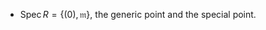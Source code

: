 












-   $\operatorname{Spec}R = \left\{{ (0), {\mathfrak{m}}}\right\}$, the generic point and the special point.
